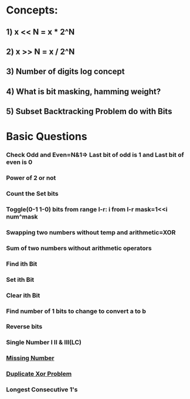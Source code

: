 # Concepts:
## 1) x << N = x * 2^N
## 2) x >> N = x / 2^N
## 3) Number of digits log concept
## 4) What is bit masking, hamming weight?
## 5) Subset Backtracking Problem do with Bits
# Basic Questions
### Check Odd and Even=N&1=> Last bit of odd is 1 and Last bit of even is 0
### Power of 2 or not
### Count the Set bits
### Toggle(0-1 1-0) bits from range l-r: i from l-r mask=1<<i num^mask
### Swapping two numbers without temp and arithmetic=XOR
### Sum of two numbers without arithmetic operators
### Find ith Bit
### Set ith Bit
### Clear ith Bit
### Find number of 1 bits to change to convert a to b
### Reverse bits
### Single Number I II & III(LC) 
### [Missing Number](https://leetcode.com/problems/missing-number/)
### [Duplicate Xor Problem](https://www.youtube.com/watch?v=u5-ss5kKy7g)
### Longest Consecutive 1's

